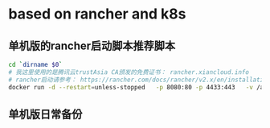 # based on rancher and k8s
## 单机版的rancher启动脚本推荐脚本
```bash
cd `dirname $0`
# 我这里使用的是腾讯云trustAsia CA颁发的免费证书： rancher.xiancloud.info
# rancher启动请参考： https://rancher.com/docs/rancher/v2.x/en/installation/single-node/
docker run -d --restart=unless-stopped   -p 8080:80 -p 4433:443   -v /app/ssl/Nginx/1_rancher.xiancloud.info_bundle.crt:/etc/rancher/ssl/cert.pem   -v /app/ssl/Nginx/2_rancher.xiancloud.info.key:/etc/rancher/ssl/key.pem rancher/rancher --no-cacerts
```

## 单机版日常备份

